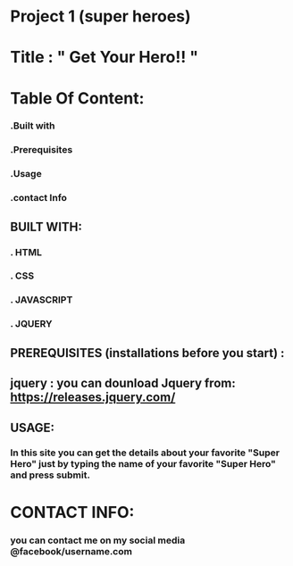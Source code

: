 # Project 1 (super heroes) 

# Title :                        " Get Your Hero!! "
# Table Of Content: 
### .Built with
### .Prerequisites
### .Usage
### .contact Info




## BUILT WITH:
### . HTML
###  . CSS
### . JAVASCRIPT
### . JQUERY

## PREREQUISITES (installations before you start) :
## jquery : you can dounload Jquery from: https://releases.jquery.com/ 



## USAGE:
###   In this site you can get the details about your favorite "Super Hero" just by typing the name of your favorite "Super Hero" and press submit.  


# CONTACT INFO:

### you can contact me on my social media @facebook/username.com

